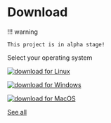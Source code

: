 # Download

!!! warning

    This project is in alpha stage!

Select your operating system

[![download for Linux](../assets/images/linux-badge.svg)](https://github.com/repath-project/repath-studio/releases/latest/download/repath-studio-linux.AppImage)

[![download for Windows](../assets/images/windows-badge.svg)](https://github.com/repath-project/repath-studio/releases/latest/download/repath-studio-win.exe)

[![download for MacOS](../assets/images/mac_os-badge.svg)](https://github.com/repath-project/repath-studio/releases/latest/download/repath-studio-mac.dmg)

[See all](https://github.com/repath-project/repath-studio/releases/latest/)
